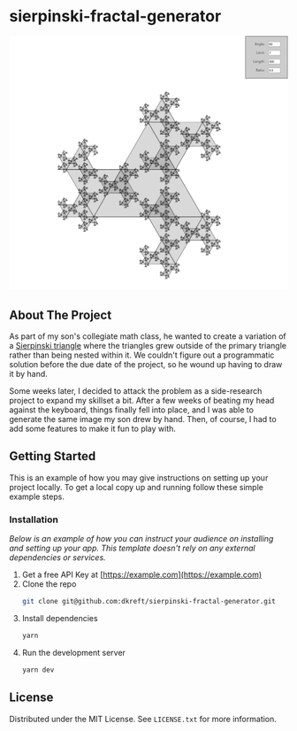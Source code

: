 # sierpinski-fractal-generator

![Sample Fractal](./public/screenshot.png)

## About The Project

As part of my son's collegiate math class, he wanted to create a variation of a [Sierpinski triangle](https://en.wikipedia.org/wiki/Sierpi%C5%84ski_triangle) where the triangles grew outside of the primary triangle rather than being nested within it. We couldn't figure out a programmatic solution before the due date of the project, so he wound up having to draw it by hand.

Some weeks later, I decided to attack the problem as a side-research project to expand my skillset a bit. After a few weeks of beating my head against the keyboard, things finally fell into place, and I was able to generate the same image my son drew by hand. Then, of course, I had to add some features to make it fun to play with.

## Getting Started

This is an example of how you may give instructions on setting up your project locally.
To get a local copy up and running follow these simple example steps.

### Installation

_Below is an example of how you can instruct your audience on installing and setting up your app. This template doesn't rely on any external dependencies or services._

1. Get a free API Key at [https://example.com](https://example.com)
2. Clone the repo
   ```sh
   git clone git@github.com:dkreft/sierpinski-fractal-generator.git
   ```
3. Install dependencies
   ```sh
   yarn
   ```
4. Run the development server
   ```js
   yarn dev
   ```

## License

Distributed under the MIT License. See `LICENSE.txt` for more information.

[screenshot]: public/screenshot.png
